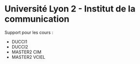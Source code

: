 # Université Lyon 2 - Institut de la communication

Support pour les cours :

* DUCCI1
* DUCCI2
* MASTER2 CIM
* MASTER2 VCIEL
